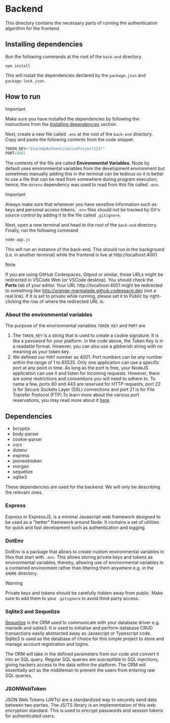 # Backend

This directory contains the necessary parts of running the authentication algorithm for the frontend.

## Installing dependencies

Run the following commands at the root of the `back-end` directory. 

```
npm install
```

This will install the dependencies declared by the `package.json` and `package-lock.json`.

## How to run

> [!IMPORTANT]
> Make sure you have installed the dependencies by following the instructions from the [Installing dependencies](#installing-dependencies) section.

Next, create a new file called `.env` at the root of the `back-end` directory. Copy and paste the following contents from the code
snippet.

```js
TOKEN_KEY="StackUpAuthenticationProject123!"
PORT=4001
```

The contents of the file are called **Environmental Variables**. Node by default uses environmental variables from the development environment but sometimes manually adding this in the terminal can be
tedious so it is better to use a file that can be read from somewhere during program execution, hence, the `dotenv` dependency was used to read from this file called `.env`.

> [!IMPORTANT]
> Always make sure that whenever you have sensitive information such as keys and personal access tokens, `.env` files should not be tracked by Git's source control by adding it to the file called `.gitignore`.

Next, open a new terminal and head to the root of the `back-end` directory. Finally, run the following command

```bash
node app.js
```

This will run an instance of the back-end. This should run in the background (i.e. in another terminal) while
the frontend is live at http://localhost:4001.

> [!NOTE]
> If you are using GitHub Codespaces, Gitpod or similar, those URLs might be redirected in VSCode Web (or VSCode desktop). You should check the **Ports** tab of your editor. Your URL
http://localhost:4001 might be redirected to something like http://orange-marmalade.github.codespace.dev (not a real link). If it is set to private while running, please set it to
Public by right-clicking the row of where the redirected URL is.

### About the environmental variables

The purpose of the environmental variables `TOKEN_KEY` and `PORT` are

1. The `TOKEN_KEY` is a string that is used to create a cookie signature. It is like a password for your platform. In the code above, the Token Key is in a readable format. However, you can also use a gibberish string with no meaning as your token key.
2. We defined our `PORT` number as 4001. Port numbers can be any number within the range of 1 to 65535. Only one application can use a specific port at any point in time. As long as the port is free, your NodeJS application can use it and listen for incoming requests. However, there are some restrictions and conventions you will need to adhere to. To name a few, ports 80 and 443 are reserved for HTTP requests, port 22 is for Secure Sockets Layer (SSL) connections and port 21 is for File Transfer Protocol (FTP).To learn more about the various port reservations, you may read more about it [here](https://www.iana.org/assignments/service-names-port-numbers/service-names-port-numbers.xhtml).


## Dependencies

- bcryptjs 
- body-parser 
- cookie-parser
- cors 
- dotenv 
- express 
- jsonwebtoken 
- morgan 
- sequelize
- sqlite3

These dependencies are used for the backend. We will only be describing the relevant ones.

### Express

Express or ExpressJS, is a minimal Javascript web framework designed to be used as a "better" framework around Node.
It contains a set of utilities for quick and fast development such as authentication and logging.

### DotEnv

DotEnv is a package that allows to create custom environmental variables in files that start with `.env`. This allows storing private keys and tokens as environmental variables, thereby,
allowing use of environmental variables in a contained environment rather than littering them anywhere e.g. in the `$HOME` directory.

> [!WARNING]
> Private keys and tokens should be carefully hidden away from public. Make sure to add them to your `.gitignore` to avoid third-party access.

### Sqlite3 and Sequelize

[Sequelize](https://sequelize.org/docs/) is the ORM used to communicate with your database driver e.g. mariadb and sqlite3. It is used to initialise and perform database CRUD transactions easily
abstracted away as Javascript or Typescript code. Sqlite3 is used as the database of choice for this simple project to store and manage account registration and logins.

The ORM will take in the defined parameters from our code and convert it into an SQL query. Regular SQL queries are susceptible to SQL injections, giving hackers access to the data within the platform. The ORM will essentially act as the middleman to prevent the users from entering raw SQL queries.

### JSONWebToken

JSON Web Tokens (JWTs) are a standardized way to securely send data between two parties. The JS/TS library is an implementation of this web encryption standard. This is used to encrypt passwords and session tokens for authenticated users.